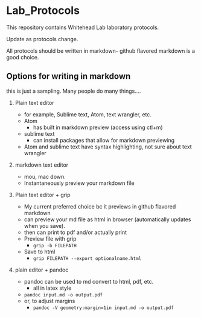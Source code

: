 # Lab_Protocols

This repository contains Whitehead Lab laboratory protocols. 

Update as protocols change.

All protocols should be written in markdown- github flavored markdown is a good choice. 

## Options for writing in markdown  

this is just a sampling. Many people do many things....

1. Plain text editor
	- for example, Sublime text, Atom, text wrangler, etc.
	- Atom
		+ has built in markdown preview (access using ctl+m)
	- sublime text
		+ can install packages that allow for markdown previewing
	- Atom and sublime text have syntax highlighting, not sure about text wrangler

2. markdown text editor
	- mou, mac down.
	- Instantaneously preview your markdown file

3. Plain text editor + grip
	- My current preferred choice bc it previews in github flavored markdown
	- can preview your md file as html in browser (automatically updates when you save).
	- then can print to pdf and/or actually print
	- Preview file with grip
		+ `grip -b FILEPATH`
	- Save to html
		+ `grip FILEPATH --export optionalname.html`

4. plain editor + pandoc
	- pandoc can be used to md convert to html, pdf, etc.
		+ all in latex style
	- `pandoc input.md -o output.pdf`
	- or, to adjust margins
		+ `pandoc -V geometry:margin=1in input.md -o output.pdf`

